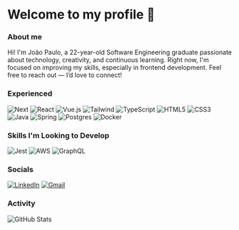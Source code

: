 # Welcome to my profile 👋

### About me

Hi! I'm João Paulo, a 22-year-old Software Engineering graduate passionate about technology, creativity, and continuous learning. Right now, I'm focused on improving my skills, especially in frontend development. Feel free to reach out — I’d love to connect!

### Experienced

![Next](https://img.shields.io/badge/Next-black?style=for-the-badge&logo=next.js&logoColor=white)
![React](https://img.shields.io/badge/React-20232A?style=for-the-badge&logo=react&logoColor=61DAFB)
![Vue.js](https://img.shields.io/badge/vuejs-%2335495e.svg?style=for-the-badge&logo=vuedotjs&logoColor=%234FC08D)
![Tailwind](https://img.shields.io/badge/tailwindcss-%2338B2AC.svg?style=for-the-badge&logo=tailwind-css&logoColor=white)
![TypeScript](https://img.shields.io/badge/typescript-%23007ACC.svg?style=for-the-badge&logo=typescript&logoColor=white)
![HTML5](https://img.shields.io/badge/html5-%23E34F26.svg?style=for-the-badge&logo=html5&logoColor=white)
![CSS3](https://img.shields.io/badge/css3-%231572B6.svg?style=for-the-badge&logo=css3&logoColor=white)
![Java](https://img.shields.io/badge/java-%23ED8B00.svg?style=for-the-badge&logo=openjdk&logoColor=white)
![Spring](https://img.shields.io/badge/spring-%236DB33F.svg?style=for-the-badge&logo=spring&logoColor=white)
![Postgres](https://img.shields.io/badge/postgres-%23316192.svg?style=for-the-badge&logo=postgresql&logoColor=white)
![Docker](https://img.shields.io/badge/docker-%230db7ed.svg?style=for-the-badge&logo=docker&logoColor=white)

### Skills I'm Looking to Develop

![Jest](https://img.shields.io/badge/Jest-C21325?style=for-the-badge&logo=jest&logoColor=white)
![AWS](https://img.shields.io/badge/AWS-232F3E?style=for-the-badge&logo=amazon-aws&logoColor=white)
![GraphQL](https://img.shields.io/badge/GraphQL-E10098?style=for-the-badge&logo=graphql&logoColor=white)


### Socials

[![LinkedIn](https://img.shields.io/badge/linkedin-%230077B5.svg?style=for-the-badge&logo=linkedin&logoColor=white)](https://www.linkedin.com/in/jo%C3%A3o-paulo-freitas-queiroz-345439212/)
[![Gmail](https://img.shields.io/badge/Gmail-D14836?style=for-the-badge&logo=gmail&logoColor=white)](mailto:Joaop3595@gmail.com)

### Activity

![GitHub Stats](https://github-readme-stats.vercel.app/api?username=Joaopfq&show_icons=true&theme=tokyonight)
